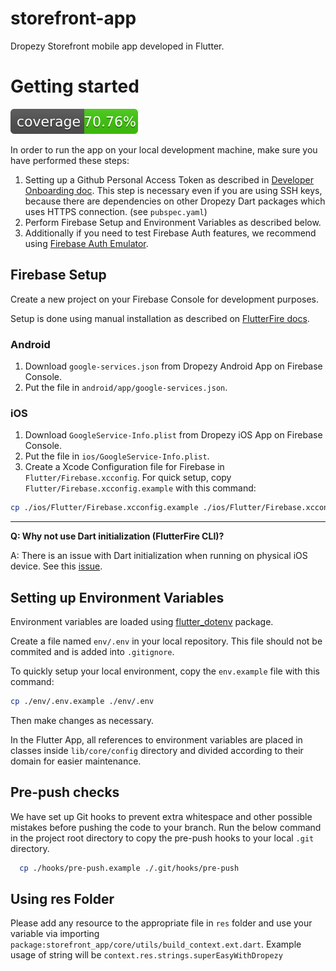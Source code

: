 # storefront-app

Dropezy Storefront mobile app developed in Flutter.

# Getting started

![coverage](coverage_badge.svg)

In order to run the app on your local development machine, make sure you have performed these steps:

1) Setting up a Github Personal Access Token as described in [Developer Onboarding doc](https://dropezy.atlassian.net/wiki/spaces/DROPEZY/pages/4489217/Developer+Onboarding#Access-Token). This step is necessary even if you are using SSH keys, because there are dependencies on other Dropezy Dart packages which uses HTTPS connection. (see `pubspec.yaml`)
2) Perform Firebase Setup and Environment Variables as described below.
3) Additionally if you need to test Firebase Auth features, we recommend using [Firebase Auth Emulator](https://dropezy.atlassian.net/wiki/spaces/STOR/pages/6619165/Firebase+Auth+Emulator).


## Firebase Setup

Create a new project on your Firebase Console for development purposes.

Setup is done using manual installation as described on [FlutterFire docs](https://firebase.flutter.dev/docs/manual-installation).

### Android

1. Download `google-services.json` from Dropezy Android App on Firebase Console.
2. Put the file in `android/app/google-services.json`.

### iOS

1. Download `GoogleService-Info.plist` from Dropezy iOS App on Firebase Console.
2. Put the file in `ios/GoogleService-Info.plist`.
3. Create a Xcode Configuration file for Firebase in `Flutter/Firebase.xcconfig`. For quick setup, copy `Flutter/Firebase.xcconfig.example` with this command:

```bash
cp ./ios/Flutter/Firebase.xcconfig.example ./ios/Flutter/Firebase.xcconfig
```

---

**Q: Why not use Dart initialization (FlutterFire CLI)?**

A: There is an issue with Dart initialization when running on physical iOS device. See this [issue](https://github.com/FirebaseExtended/flutterfire/issues/7983).

## Setting up Environment Variables

Environment variables are loaded using [flutter_dotenv](https://pub.dev/packages/flutter_dotenv) package.

Create a file named `env/.env` in your local repository. This file should not be commited and
is added into `.gitignore`.

To quickly setup your local environment, copy the `env.example` file with this command:

```bash
cp ./env/.env.example ./env/.env
```

Then make changes as necessary.

In the Flutter App, all references to environment variables are placed in classes inside `lib/core/config` directory
and divided according to their domain for easier maintenance.

## Pre-push checks

We have set up Git hooks to prevent extra whitespace and other possible mistakes before pushing the code to your branch. Run the below command in the project root directory to copy the pre-push hooks to your local `.git` directory.

```bash
  cp ./hooks/pre-push.example ./.git/hooks/pre-push
```

## Using res Folder

Please add any resource to the appropriate file in `res` folder and use your variable via importing `package:storefront_app/core/utils/build_context.ext.dart`. Example usage of string will be `context.res.strings.superEasyWithDropezy`
